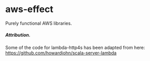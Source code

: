 # aws-effect

Purely functional AWS libraries.


##### Attribution.
Some of the code for lambda-http4s has been adapted from here: https://github.com/howardjohn/scala-server-lambda